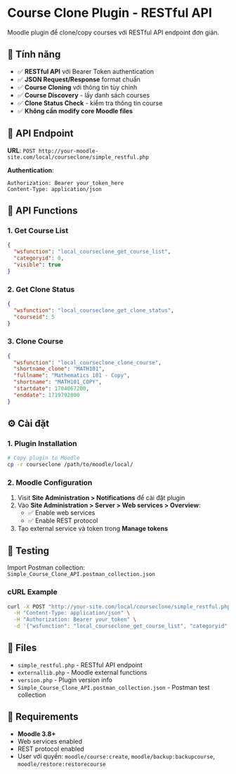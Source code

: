 # Course Clone Plugin - RESTful API

Moodle plugin để clone/copy courses với RESTful API endpoint đơn giản.

## 🚀 Tính năng

- ✅ **RESTful API** với Bearer Token authentication
- ✅ **JSON Request/Response** format chuẩn
- ✅ **Course Cloning** với thông tin tùy chỉnh
- ✅ **Course Discovery** - lấy danh sách courses
- ✅ **Clone Status Check** - kiểm tra thông tin course
- ✅ **Không cần modify core Moodle files**

## 📡 API Endpoint

**URL**: `POST http://your-moodle-site.com/local/courseclone/simple_restful.php`

**Authentication**: 
```
Authorization: Bearer your_token_here
Content-Type: application/json
```

## 🔧 API Functions

### 1. Get Course List
```json
{
  "wsfunction": "local_courseclone_get_course_list",
  "categoryid": 0,
  "visible": true
}
```

### 2. Get Clone Status
```json
{
  "wsfunction": "local_courseclone_get_clone_status",
  "courseid": 5
}
```

### 3. Clone Course
```json
{
  "wsfunction": "local_courseclone_clone_course",
  "shortname_clone": "MATH101",
  "fullname": "Mathematics 101 - Copy",
  "shortname": "MATH101_COPY",
  "startdate": 1704067200,
  "enddate": 1719792000
}
```

## ⚙️ Cài đặt

### 1. Plugin Installation
```bash
# Copy plugin to Moodle
cp -r courseclone /path/to/moodle/local/
```

### 2. Moodle Configuration
1. Visit **Site Administration > Notifications** để cài đặt plugin
2. Vào **Site Administration > Server > Web services > Overview**:
   - ✅ Enable web services
   - ✅ Enable REST protocol
3. Tạo external service và token trong **Manage tokens**

## 🧪 Testing

Import Postman collection: `Simple_Course_Clone_API.postman_collection.json`

### cURL Example
```bash
curl -X POST "http://your-site.com/local/courseclone/simple_restful.php" \
  -H "Content-Type: application/json" \
  -H "Authorization: Bearer your_token" \
  -d '{"wsfunction": "local_courseclone_get_course_list", "categoryid": 0}'
```

## 📁 Files

- `simple_restful.php` - RESTful API endpoint
- `externallib.php` - Moodle external functions
- `version.php` - Plugin version info
- `Simple_Course_Clone_API.postman_collection.json` - Postman test collection

## 🎯 Requirements

- **Moodle 3.8+**
- Web services enabled
- REST protocol enabled
- User với quyền: `moodle/course:create`, `moodle/backup:backupcourse`, `moodle/restore:restorecourse`